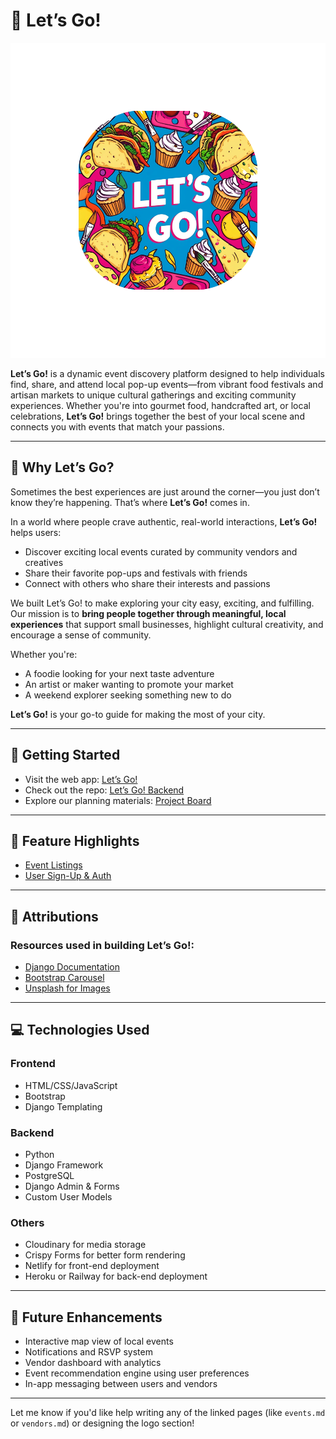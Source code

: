 
# 🎉 Let’s Go!

![Let's Go! Logo](./main_app/static/images/lets_go_logo_2.svg)

**Let’s Go!** is a dynamic event discovery platform designed to help individuals find, share, and attend local pop-up events—from vibrant food festivals and artisan markets to unique cultural gatherings and exciting community experiences. Whether you're into gourmet food, handcrafted art, or local celebrations, **Let’s Go!** brings together the best of your local scene and connects you with events that match your passions.

---

## 🌟 Why Let’s Go?

Sometimes the best experiences are just around the corner—you just don’t know they’re happening. That’s where **Let’s Go!** comes in.

In a world where people crave authentic, real-world interactions, **Let’s Go!** helps users:

* Discover exciting local events curated by community vendors and creatives
* Share their favorite pop-ups and festivals with friends
* Connect with others who share their interests and passions

We built Let’s Go! to make exploring your city easy, exciting, and fulfilling. Our mission is to **bring people together through meaningful, local experiences** that support small businesses, highlight cultural creativity, and encourage a sense of community.

Whether you're:

* A foodie looking for your next taste adventure
* An artist or maker wanting to promote your market
* A weekend explorer seeking something new to do

**Let’s Go!** is your go-to guide for making the most of your city.

---

## 🚀 Getting Started

* Visit the web app: [Let’s Go!]([https://letsgo-events.netlify.app/](https://lets-go-v1-a8d086ee6ddf.herokuapp.com/))
* Check out the repo: [Let’s Go! Backend](https://github.com/your-username/letsgo-backend)
* Explore our planning materials: [Project Board](https://trello.com/b/example/letsgo-project)

---

## 📌 Feature Highlights

* [Event Listings](./docs/events.md)
* [User Sign-Up & Auth](./docs/auth.md)

---

## 🎨 Attributions

### Resources used in building Let’s Go!:

* [Django Documentation](https://docs.djangoproject.com/)
* [Bootstrap Carousel](https://getbootstrap.com/docs/5.3/components/carousel/)
* [Unsplash for Images](https://unsplash.com/)

---

## 💻 Technologies Used

### Frontend

* HTML/CSS/JavaScript
* Bootstrap
* Django Templating

### Backend

* Python
* Django Framework
* PostgreSQL
* Django Admin & Forms
* Custom User Models

### Others

* Cloudinary for media storage
* Crispy Forms for better form rendering
* Netlify for front-end deployment
* Heroku or Railway for back-end deployment

---

## 🔮 Future Enhancements

* Interactive map view of local events
* Notifications and RSVP system
* Vendor dashboard with analytics
* Event recommendation engine using user preferences
* In-app messaging between users and vendors

---

Let me know if you'd like help writing any of the linked pages (like `events.md` or `vendors.md`) or designing the logo section!
